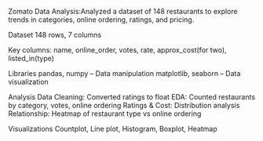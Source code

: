 Zomato Data Analysis:Analyzed a dataset of 148 restaurants to explore trends in categories, online ordering, ratings, and pricing.

Dataset
148 rows, 7 columns

Key columns: name, online_order, votes, rate, approx_cost(for two), listed_in(type)

Libraries
pandas, numpy – Data manipulation
matplotlib, seaborn – Data visualization

Analysis
Data Cleaning: Converted ratings to float
EDA: Counted restaurants by category, votes, online ordering
Ratings & Cost: Distribution analysis
Relationship: Heatmap of restaurant type vs online ordering

Visualizations
Countplot, Line plot, Histogram, Boxplot, Heatmap
